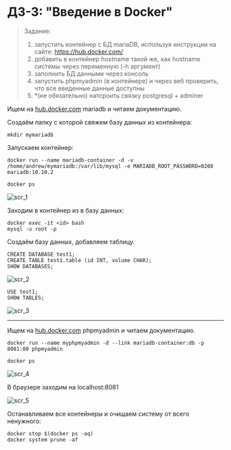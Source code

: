 # ДЗ-3: "Введение в Docker"

> Задание:
> 1. запустить контейнер с БД mariaDB, используя инструкции на сайте: https://hub.docker.com/
> 2. добавить в контейнер hostname такой же, как hostname системы через переменную (-h аргумент)
> 3. заполнить БД данными через консоль
> 4. запустить phpmyadmin (в контейнере) и через веб проверить, что все введенные данные доступны
> 5. *(не обязательно) натсроить связку postgresql + adminer

Ищем на [hub.docker.com](https://hub.docker.com/) mariadb и читаем документацию.

Создаём папку с которой свяжем базу данных из контейнера:

`mkdir mymariadb`

Запускаем контейнер:

`docker run --name mariadb-container -d -v /home/andrew/mymariadb:/var/lib/mysql -e MARIADB_ROOT_PASSWORD=0208 mariadb:10.10.2`

`docker ps`

![scr_1](/images/scr_1.jpg)

Заходим в контейнер из в базу данных:

```
docker exec -it <id> bash
mysql -u root -p
```

Создаём базу данных, добавляем таблицу.

```
CREATE DATABASE test1;
CREATE TABLE test1.table (id INT, volume CHAR);
SHOW DATABASES;
```

![scr_2](/images/scr_2.jpg)

```
USE test1;
SHOW TABLES;
```

![scr_3](/images/scr_3.jpg)

---

Ищем на [hub.docker.com](https://hub.docker.com/) phpmyadmin и читаем документацию.

`docker run --name myphpmyadmin -d --link mariadb-container:db -p 8081:80 phpmyadmin`

`docker ps`

![scr_4](/images/scr_4.jpg)

В браузере заходим на localhost:8081

![scr_5](/images/scr_5.jpg)

Останавливаем все контейнеры и очищаем систему от всего ненужного:

```
docker stop $(docker ps -aq)
docker system prune -af
```
